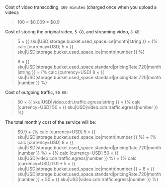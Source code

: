 Cost of video transcoding, `100 minutes` (charged once when you upload a video):

> 100 × $0.009 = $0.9

Cost of storing the original video, `5 GB`, and streaming video, `8 GB`:

> 5 × {{ sku|USD|storage.bucket.used_space.ice|month|string }} = {% calc [currency=USD] 5 × {{ sku|USD|storage.bucket.used_space.ice|month|number }} %}
>
> 8 × {{ sku|USD|storage.bucket.used_space.standard|pricingRate.720|month|string }} = {% calc [currency=USD] 8 × {{ sku|USD|storage.bucket.used_space.standard|pricingRate.720|month|number }} %}

Cost of outgoing traffic, `50 GB`:

> 50 × {{ sku|USD|video.cdn.traffic.egress|string }} = {% calc [currency=USD] 50 × {{ sku|USD|video.cdn.traffic.egress|number }} %}

The total monthly cost of the service will be:

> $0.9 + {% calc [currency=USD] 5 × {{ sku|USD|storage.bucket.used_space.ice|month|number }} %} + {% calc [currency=USD] 8 × {{ sku|USD|storage.bucket.used_space.standard|pricingRate.720|month|number }} %} + {% calc [currency=USD] 50 × {{ sku|USD|video.cdn.traffic.egress|number }} %} = {% calc [currency=USD] 0.9 + 5 × {{ sku|USD|storage.bucket.used_space.ice|month|number }} + 8 × {{ sku|USD|storage.bucket.used_space.standard|pricingRate.720|month|number }} + 50 × {{ sku|USD|video.cdn.traffic.egress|number }} %}